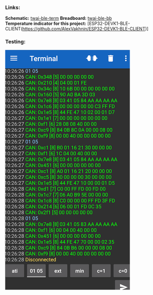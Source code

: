 ### Links:  
**Schematic:** [twai-ble-term](/Help/twai-ble-term.png)
**Breadboard:** [twai-ble-bb](/Help/twai-ble-bb.png)<br />
**Temperature indicator for this project:** [ESP32-DEVK1-BLE-CLIENT(https://github.com/AlexVakhnin/ESP32-DEVK1-BLE-CLIENT)]
### Testing:
![twai-term](/Help/twai-term.png)
